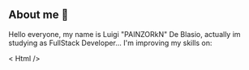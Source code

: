 ## About me 👋

  Hello everyone, my name is Luigi "PAINZORkN" De Blasio, actually im studying as FullStack Developer... I'm improving my skills on: 
  
  < Html /> <Css /> <br>
  <Javascript /> <ReactJs /> <br> 
  <Typescript /> <NodeJs /> <br>
